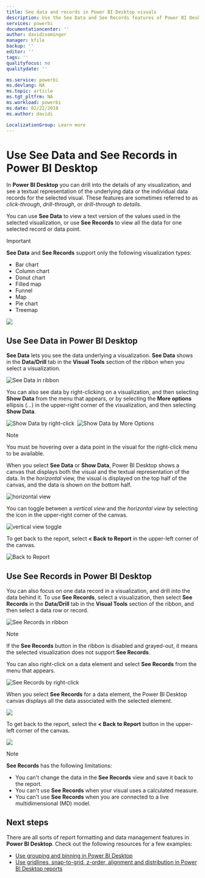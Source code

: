 ```yaml
---
title: See data and records in Power BI Desktop visuals
description: Use the See Data and See Records features of Power BI Desktop to drill into details
services: powerbi
documentationcenter: ''
author: davidiseminger
manager: kfile
backup: ''
editor: ''
tags: ''
qualityfocus: no
qualitydate: ''

ms.service: powerbi
ms.devlang: NA
ms.topic: article
ms.tgt_pltfrm: NA
ms.workload: powerbi
ms.date: 02/22/2018
ms.author: davidi

LocalizationGroup: Learn more
---
```

# Use See Data and See Records in Power BI Desktop
In **Power BI Desktop** you can drill into the details of any visualization, and see a textual representation of the underlying data or the individual data records for the selected visual. These features are sometimes referred to as *click-through*, *drill-through*, or *drill-through to details*.

You can use **See Data** to view a text version of the values used in the selected visualization, or use **See Records** to view all the data for one selected record or data point. 

>[!IMPORTANT]
>**See Data** and **See Records** support only the following visualization types:
>  - Bar chart
>  - Column chart
>  - Donut chart
>  - Filled map
>  - Funnel
>  - Map
>  - Pie chart
>  - Treemap


![](media/desktop-see-data-see-records/see-data-see-records_1.png)

## Use See Data in Power BI Desktop

**See Data** lets you see the data underlying a visualization. **See Data** shows in the **Data/Drill** tab in the **Visual Tools** section of the ribbon when you select a visualization.

![See Data in ribbon](media/desktop-see-data-see-records/see-data1.png)

You can also see data by right-clicking on a visualization, and then selecting **Show Data** from the menu that appears, or by selecting the **More options** ellipsis (...) in the upper-right corner of the visualization, and then selecting **Show Data**.

![Show Data by right-click](media/desktop-see-data-see-records/see-data2.png)&nbsp;&nbsp;![Show Data by More Options](media/desktop-see-data-see-records/see-data2.png)

> [!NOTE]
> You must be hovering over a data point in the visual for the right-click menu to be available.

When you select **See Data** or **Show Data**, Power BI Desktop shows a canvas that displays both the visual and the textual representation of the data. In the *horizontal* view, the visual is displayed on the top half of the canvas, and the data is shown on the bottom half. 

![horizontal view](media/desktop-see-data-see-records/see-data4a.png)

You can toggle between a *vertical view* and the *horizontal view* by selecting the icon in the upper-right corner of the canvas.

![vertical view toggle](media/desktop-see-data-see-records/see-data4.png)

To get back to the report, select **< Back to Report** in the upper-left corner of the canvas.

![Back to Report](media/desktop-see-data-see-records/see-data5.png)

## Use See Records in Power BI Desktop

You can also focus on one data record in a visualization, and drill into the data behind it. To use **See Records**, select a visualization, then select **See Records** in the **Data/Drill** tab in the **Visual Tools** section of the ribbon, and then select a data row or record. 

![See Records in ribbon](media/desktop-see-data-see-records/see-record1.png)

> [!NOTE]
> If the **See Records** button in the ribbon is disabled and grayed-out, it means the selected visualization does not support **See Records**.

You can also right-click on a data element and select **See Records** from the menu that appears.

![See Records by right-click](media/desktop-see-data-see-records/see-record2.png)

When you select **See Records** for a data element, the Power BI Desktop canvas displays all the data associated with the selected element. 

![](media/desktop-see-data-see-records/see-record3.png)

To get back to the report, select the **< Back to Report** button in the upper-left corner of the canvas.

![](media/desktop-see-data-see-records/see-record4.png)

> [!NOTE]
>**See Records** has the following limitations:
> - You can't change the data in the **See Records** view and save it back to the report.
> - You can't use **See Records** when your visual uses a calculated measure.
> - You can't use **See Records** when you are connected to a live multidimensional (MD) model.

## Next steps
﻿There are all sorts of report formatting and data management features in **Power BI Desktop**. Check out the following resources for a few examples:

* [Use grouping and binning in Power BI Desktop](desktop-grouping-and-binning.md)
* [Use gridlines, snap-to-grid, z-order, alignment and distribution in Power BI Desktop reports](desktop-gridlines-snap-to-grid.md)

